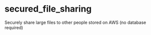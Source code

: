# secured_file_sharing
Securely share large files to other people stored on AWS (no database required)
